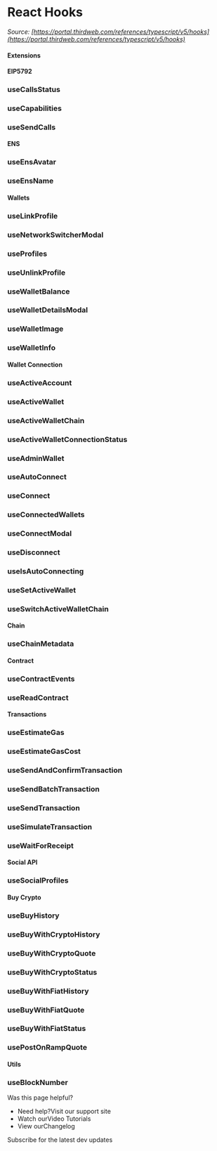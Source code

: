 # React Hooks

*Source: [https://portal.thirdweb.com/references/typescript/v5/hooks](https://portal.thirdweb.com/references/typescript/v5/hooks)*

#### Extensions

#### EIP5792

### useCallsStatus

### useCapabilities

### useSendCalls

#### ENS

### useEnsAvatar

### useEnsName

#### Wallets

### useLinkProfile

### useNetworkSwitcherModal

### useProfiles

### useUnlinkProfile

### useWalletBalance

### useWalletDetailsModal

### useWalletImage

### useWalletInfo

#### Wallet Connection

### useActiveAccount

### useActiveWallet

### useActiveWalletChain

### useActiveWalletConnectionStatus

### useAdminWallet

### useAutoConnect

### useConnect

### useConnectedWallets

### useConnectModal

### useDisconnect

### useIsAutoConnecting

### useSetActiveWallet

### useSwitchActiveWalletChain

#### Chain

### useChainMetadata

#### Contract

### useContractEvents

### useReadContract

#### Transactions

### useEstimateGas

### useEstimateGasCost

### useSendAndConfirmTransaction

### useSendBatchTransaction

### useSendTransaction

### useSimulateTransaction

### useWaitForReceipt

#### Social API

### useSocialProfiles

#### Buy Crypto

### useBuyHistory

### useBuyWithCryptoHistory

### useBuyWithCryptoQuote

### useBuyWithCryptoStatus

### useBuyWithFiatHistory

### useBuyWithFiatQuote

### useBuyWithFiatStatus

### usePostOnRampQuote

#### Utils

### useBlockNumber

Was this page helpful?

* Need help?Visit our support site
* Watch ourVideo Tutorials
* View ourChangelog

Subscribe for the latest dev updates


